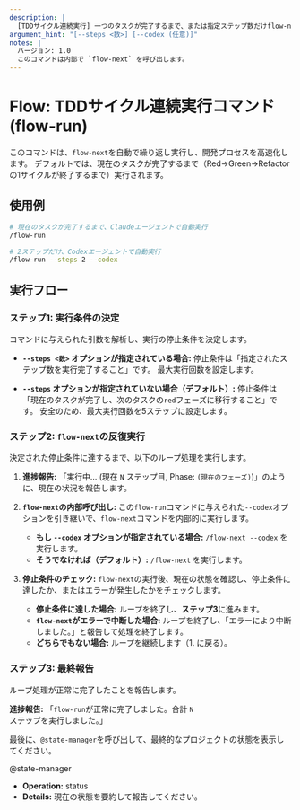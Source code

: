 ```yaml
---
description: |
  [TDDサイクル連続実行] 一つのタスクが完了するまで、または指定ステップ数だけflow-nextを自動で繰り返します。
argument_hint: "[--steps <数>] [--codex (任意)]"
notes: |
  バージョン: 1.0
  このコマンドは内部で `flow-next` を呼び出します。
---
```

# Flow: TDDサイクル連続実行コマンド (flow-run)

このコマンドは、`flow-next`を自動で繰り返し実行し、開発プロセスを高速化します。
デフォルトでは、現在のタスクが完了するまで（Red→Green→Refactorの1サイクルが終了するまで）実行されます。

## 使用例

```bash
# 現在のタスクが完了するまで、Claudeエージェントで自動実行
/flow-run

# 2ステップだけ、Codexエージェントで自動実行
/flow-run --steps 2 --codex
```

## 実行フロー

### ステップ1: 実行条件の決定

コマンドに与えられた引数を解析し、実行の停止条件を決定します。

- **`--steps <数>` オプションが指定されている場合:**
    停止条件は「指定されたステップ数を実行完了すること」です。
    最大実行回数を設定します。

- **`--steps` オプションが指定されていない場合（デフォルト）:**
    停止条件は「現在のタスクが完了し、次のタスクの`red`フェーズに移行すること」です。
    安全のため、最大実行回数を5ステップに設定します。

### ステップ2: `flow-next`の反復実行

決定された停止条件に達するまで、以下のループ処理を実行します。

1. **進捗報告:**
    「実行中... (現在 `N` ステップ目, Phase: `(現在のフェーズ)`)」のように、現在の状況を報告します。

2. **`flow-next`の内部呼び出し:**
    この`flow-run`コマンドに与えられた`--codex`オプションを引き継いで、`flow-next`コマンドを内部的に実行します。
    - **もし `--codex` オプションが指定されている場合:**
        `/flow-next --codex` を実行します。
    - **そうでなければ（デフォルト）:**
        `/flow-next` を実行します。

3. **停止条件のチェック:**
    `flow-next`の実行後、現在の状態を確認し、停止条件に達したか、またはエラーが発生したかをチェックします。
    - **停止条件に達した場合:** ループを終了し、**ステップ3**に進みます。
    - **`flow-next`がエラーで中断した場合:** ループを終了し、「エラーにより中断しました。」と報告して処理を終了します。
    - **どちらでもない場合:** ループを継続します（1. に戻る）。

### ステップ3: 最終報告

ループ処理が正常に完了したことを報告します。

**進捗報告:**
「`flow-run`が正常に完了しました。合計 `N` ステップを実行しました。」

最後に、`@state-manager`を呼び出して、最終的なプロジェクトの状態を表示してください。

@state-manager

- **Operation:** status
- **Details:** 現在の状態を要約して報告してください。
